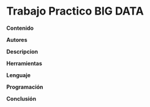 # Trabajo Practico BIG DATA
**Contenido**

**Autores**

**Descripcion**

**Herramientas**

**Lenguaje**

**Programación**

**Conclusión**
